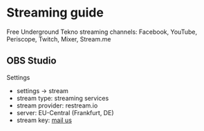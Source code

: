 # Streaming guide

Free Underground Tekno streaming channels: Facebook, YouTube, Periscope, Twitch, Mixer, Stream.me

## OBS Studio

Settings

- settings -> stream
- stream type: streaming services
- stream provider: restream.io
- server: EU-Central (Frankfurt, DE)
- stream key: [mail us](mailto:fabrizio.salmi@gmail.com)
